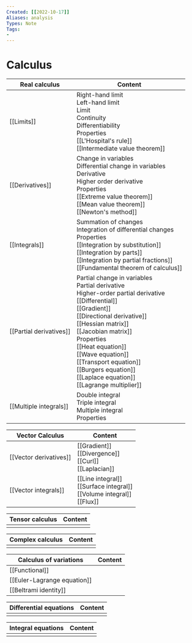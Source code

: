 ```yaml
---
Created: [[2022-10-17]]
Aliases: analysis
Types: Note
Tags: 
- 
---
```

# Calculus
| Real calculus           | Content                                                                                                                                                                                                                                                                                                                                                          |
| ----------------------- | ---------------------------------------------------------------------------------------------------------------------------------------------------------------------------------------------------------------------------------------------------------------------------------------------------------------------------------------------------------------- |
| [[Limits]]              | Right-hand limit<br>Left-hand limit<br>Limit<br>Continuity<br>Differentiability<br>Properties<br>[[L'Hospital's rule]]<br>[[Intermediate value theorem]]                                                                                                                                                                                                         |
| [[Derivatives]]         | Change in variables<br>Differential change in variables<br>Derivative<br>Higher order derivative<br>Properties<br>[[Extreme value theorem]]<br>[[Mean value theorem]]<br>[[Newton's method]]                                                                                                                                                                     |
| [[Integrals]]           | Summation of changes<br>Integration of differential changes<br>Properties<br>[[Integration by substitution]]<br>[[Integration by parts]]<br>[[Integration by partial fractions]]<br>[[Fundamental theorem of calculus]]                                                                                                                                          |
| [[Partial derivatives]] | Partial change in variables<br>Partial derivative<br>Higher-order partial derivative<br>[[Differential]]<br>[[Gradient]]<br>[[Directional derivative]]<br>[[Hessian matrix]]<br>[[Jacobian matrix]]<br>Properties<br>[[Heat equation]]<br>[[Wave equation]]<br>[[Transport equation]]<br>[[Burgers equation]]<br>[[Laplace equation]]<br>[[Lagrange multiplier]] |
| [[Multiple integrals]]  | Double integral<br>Triple integral<br>Multiple integral<br>Properties                                                                                                                                                                                                                                                                                            |

| Vector Calculus        | Content                                                                      |
| ---------------------- | ---------------------------------------------------------------------------- |
| [[Vector derivatives]] | [[Gradient]]<br>[[Divergence]]<br>[[Curl]]<br>[[Laplacian]]                  |
| [[Vector integrals]]   | [[Line integral]]<br>[[Surface integral]]<br>[[Volume integral]]<br>[[Flux]] |

| Tensor calculus | Content |
| --------------- | ------- |
|                 |         |

| Complex calculus | Content |
| ---------------- | ------- |
|                  |         |

| Calculus of variations      | Content |
| --------------------------- | ------- |
| [[Functional]]              |         |
| [[Euler-Lagrange equation]] |         |
| [[Beltrami identity]]       |         |

| Differential equations | Content |
| ---------------------- | ------- |
|                        |         |

| Integral equations | Content |
| ------------------ | ------- |
|                    |         |

